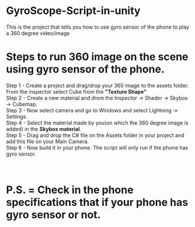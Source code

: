 # GyroScope-Script-in-unity
This is the project that tells you how to use gyro sensor of the phone to play a 360 degree video/image
# Steps to run 360 image on the scene using gyro sensor of the phone.



Step 1 - Create a project and drag/drop your 360 image to the assets folder. From the inspector select Cube from the <b> "Texture Shape"</b><br>
Step 2 - Create a new material and drom the Inspector -> Shader -> Skybox -> Cubemap. <br>
Step 3 - Now select camera and go to Windows and select Lightning -> Settings. <br>
Step 4 - Select the material made by you(on which the 360 degree image is added) in the <b>Skybox material</b>.<br>
Step 5 - Drag and drop the C# file on the Assets folder in your project and add this file on your Main Camera.<br>
Step 6 - Now build it in your phone. The script will only run if the phone has gyro sensor.<br>
<br><br>
# P.S. = Check in the phone specifications that if your phone has gyro sensor or not.
